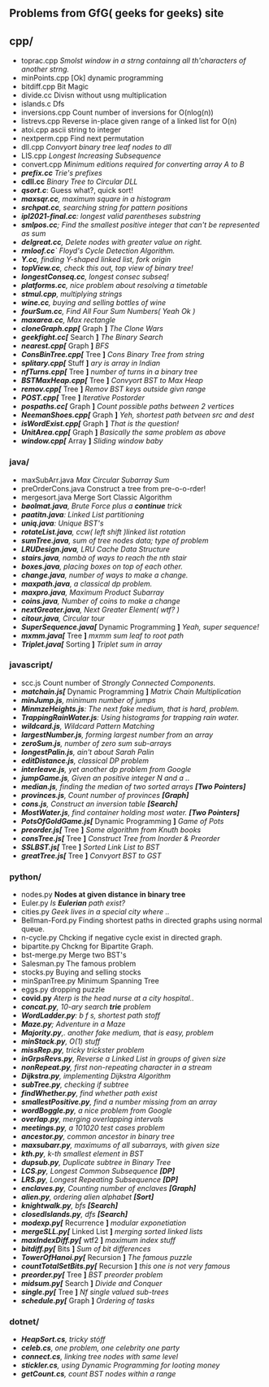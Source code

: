 ## Problems from GfG( geeks for geeks) site

## cpp/
- toprac.cpp
    *Smolst window in a strng containng all th'characters of another strng.*
- minPoints.cpp
    [Ok] dynamic programming
- bitdiff.cpp
    Bit Magic
- divide.cc
    Divisn without usng multiplication
- islands.c
    Dfs
- inversions.cpp
    Count number of inversions for O(nlog(n))
- listrevs.cpp
    Reverse in-place given range of a linked list for O(n)
- atoi.cpp
    ascii string to integer
- nextperm.cpp
    Find next permutation
- dll.cpp
    *Convyort binary tree leaf nodes to dll*
- LIS.cpp
    *Longest Increasing Subsequence*
- convert.cpp
    *Minimum editions required for converting array A to B*
- ***prefix.cc*** *Trie's prefixes*
- **cdll.cc** *Binary Tree to Circular DLL*
- ***qsort.c***: Guess what?, quick sort!
- ***maxsqr.cc**, maximum square in a histogram*
- ***srchpat.cc**, searching string for pattern positions*
- ***ipl2021-final.cc**: longest valid parentheses substring*
- ***smlpos.cc**; Find the smallest positive integer that can't be represented as sum*
- ***delgreat.cc**, Delete nodes with greater value on right.*
- ***rmloof.cc**` Floyd's Cycle Detection Algorithm.*
- ***Y.cc**, finding Y-shaped linked list, fork origin*
- ***topView.cc**, check this out, top view of binary tree!*
- ***longestConseq.cc**, longest consec subseq!*
- ***platforms.cc**, nice problem about resolving a timetable*
- ***stmul.cpp**, multiplying strings*
- ***wine.cc**, buying and selling bottles of wine*
- ***fourSum.cc**, Find All Four Sum Numbers( Yeah Ok )*
- ***maxarea.cc**, Max rectangle*
- ***cloneGraph.cpp[*** Graph **]** *The Clone Wars*
- ***geekfight.cc[*** Search **]** *The Binary Search*
- ***nearest.cpp[*** Graph **]** *BFS*
- ***ConsBinTree.cpp[*** Tree **]** *Cons Binary Tree from string*
- ***splitary.cpp[*** Stuff **]** *ary is array in Indian*
- ***nfTurns.cpp[*** Tree **]** *number of turns in a binary tree*
- ***BSTMaxHeap.cpp[*** Tree **]** *Convyort BST to Max Heap*
- ***remov.cpp[*** Tree **]** *Remov BST keys outside givn range*
- ***POST.cpp[*** Tree **]** *Iterative Postorder*
- ***pospaths.cc[*** Graph **]** *Count possible paths between 2 vertices*
- ***NeemanShoes.cpp[*** Graph **]** *Yeh, shortest path betveen src and dest*
- ***isWordExist.cpp[*** Graph **]** *That is the question!*
- ***UnitArea.cpp[*** Graph **]** *Basically the same problem as above*
- ***window.cpp[*** Array **]** *Sliding window baby*

### java/
- maxSubArr.java
    *Max Circular Subarray Sum*
 - preOrderCons.java
    Construct a tree from pre-o-o-rder!
- mergesort.java
    Merge Sort Classic Algorithm
- ***bøolmat.java**, Brute Force plus a **continue** trick*
- ***paatitn.java**: Linked List partitioning*
- ***uniq.java**: Unique BST's*
- ***rotateList.java**, ccw( left shift )linked list rotation*
- ***sumTree.java**, sum of tree nodes data; type of problem*
- ***LRUDesign.java**, LRU Cache Data Structure*
- ***stairs.java**, nambà of ways to reach the nth stair*
- ***boxes.java**, placing boxes on top of each other.*
- ***change.java**, number of ways to make a change.*
- ***maxpath.java**, a classical dp problem.*
- ***maxpro.java**, Maximum Product Subarray*
- ***coins.java**, Number of coins to make a change*
- ***nextGreater.java**, Next Greater Element( wtf? )*
- ***citour.java**, Circular tour*
- ***SuperSequence.java[*** Dynamic Programming **]** *Yeah, super sequence!*
- ***mxmm.java[*** Tree **]** *mxmm sum leaf to root path*
- ***Triplet.java[*** Sorting **]** *Triplet sum in array*

### javascript/
- scc.js
    Count number of *Strongly Connected Components.*
- ***matchain.js[*** Dynamic Programming **]** *Matrix Chain Multiplication*
- ***minJump.js**, minimum number of jumps*
- ***MinmzeHeights.js**: The next fake medium, that is hard, problem.*
- ***TrappingRainWater.js**: Using histograms for trapping rain water.*
- ***wildcard.js**, Wildcard Pattern Matching*
- ***largestNumber.js**, forming largest number from an array*
- ***zeroSum.js**, number of zero sum sub-arrays*
- ***longestPalin.js**, ain't about Sarah Palin*
- ***editDistance.js**, classical DP problem*
- ***interleave.js**, yet another dp problem from Google*
- ***jumpGame.js**, Given an positive integer N and a ..*
- ***median.js**, finding the median of two sorted arrays **[Two Pointers]***
- ***provinces.js**, Count number of provinces **[Graph]***
- ***cons.js**, Construct an inversion table **[Search]***
- ***MostWater.js**, find container holding most water. **[Two Pointers]***
- ***PotsOfGoldGame.js[*** Dynamic Programming **]** *Game of Pots*
- ***preorder.js[*** Tree **]** *Some algorithm from Knuth books*
- ***consTree.js[*** Tree **]** *Construct Tree from Inorder & Preorder*
- ***SSLBST.js[*** Tree **]** *Sorted Link List to BST*
- ***greatTree.js[*** Tree **]** *Convyort BST to GST*

### python/
- nodes.py
    **Nodes at given distance in binary tree**
- Euler.py
    *Is **Eulerian** path exist?*
- cities.py
    *Geek lives in a special city where ..*
- Bellman-Ford.py
    Finding shortest paths in directed graphs using normal queue.
- n-cycle.py
    Chcking if negative cycle exist in directed graph.
- bipartite.py
    Chckng for Bipartite Graph.
- bst-merge.py
    Merge two BST's
- Salesman.py
    The famous problem
- stocks.py
    Buying and selling stocks
- minSpanTree.py
    Minimum Spanning Tree
- eggs.py
    dropping puzzle
- **covid.py** *Aterp is the head nurse at a city hospital..*
- ***concat.py**, 10-ary search **trie** problem*
- ***WordLadder.py**: b f s, shortest path stoff*
- ***Maze.py**; Adventure in a Maze*
- ***Majority.py**,. another fake medium, that is easy, problem*
- ***minStack.py**, O(1) stuff*
- ***missRep.py**, tricky trickster problem*
- ***inGrpsRevs.py**, Reverse a Linked List in groups of given size*
- ***nonRepeat.py**, first non-repeating character in a stream*
- ***Dijkstra.py**, implementing Dijkstra Algorithm*
- ***subTree.py**, checking if subtree*
- ***findWhether.py**, find whether path exist*
- ***smallestPositive.py**, find a number missing from an array*
- ***wordBoggle.py**, a nice problem from Google*
- ***overlap.py**, merging overlapping intervals*
- ***meetings.py**, a 101020 test cases problem*
- ***ancestor.py**, common ancestor in binary tree*
- ***maxsubarr.py**, maximums of all subarrays, with given size*
- ***kth.py**, k-th smallest element in BST*
- ***dupsub.py**, Duplicate subtree in Binary Tree*
- ***LCS.py**, Longest Common Subsequence **[DP]***
- ***LRS.py**, Longest Repeating Subsequence **[DP]***
- ***enclaves.py**, Counting number of enclaves **[Graph]***
- ***alien.py**, ordering alien alphabet **[Sort]***
- ***knightwalk.py**, bfs **[Search]***
- ***closedIslands.py**, dfs **[Search]***
- ***modexp.py[*** Recurrence **]** *modular exponetiation*
- ***mergeSLL.py[*** Linked List **]** *merging sorted linked lists*
- ***maxIndexDiff.py[*** wtf2 **]** *maximum index stuff*
- ***bitdiff.py[*** Bits **]** *Sum of bit differences*
- ***TowerOfHanoi.py[*** Recursion **]** *The famous puzzle*
- ***countTotalSetBits.py[*** Recursion **]** *this one is not very famous*
- ***preorder.py[*** Tree **]** *BST preorder problem*
- ***midsum.py[*** Search **]** *Divide and Conquer*
- ***single.py[*** Tree **]** *Nf single valued sub-trees*
- ***schedule.py[*** Graph **]** *Ordering of tasks*

### dotnet/
- ***HeapSort.cs**, tricky stóff*
- ***celeb.cs**, one problem, one celebrity one party*
- ***connect.cs**, linking tree nodes with same level*
- ***stickler.cs**, using Dynamic Programming for looting money*
- ***getCount.cs**, count BST nodes within a range*

